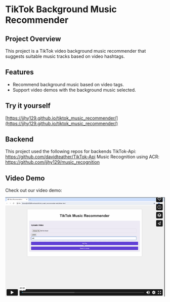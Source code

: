 # TikTok Background Music Recommender

## Project Overview
This project is a TikTok video background music recommender that suggests suitable music tracks based on video hashtags.

## Features
- Recommend background music based on video tags.
- Support video demos with the background music selected. 

## Try it yourself
[https://jjhy129.github.io/tiktok_music_recommender/](https://jjhy129.github.io/tiktok_music_recommender/)

## Backend
This project used the following repos for backends
TikTok-Api: https://github.com/davidteather/TikTok-Api
Music Recognition using ACR: https://github.com/jjhy129/music_recognition


## Video Demo

Check out our video demo:

[![preview](doc/preview.png)](https://vimeo.com/980232320?share=copy)
